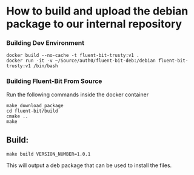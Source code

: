 # How to build and upload the debian package to our internal repository

### Building Dev Environment
```
docker build --no-cache -t fluent-bit-trusty:v1 .
docker run -it -v ~/Source/auth0/fluent-bit-deb:/debian fluent-bit-trusty:v1 /bin/bash
```

### Building Fluent-Bit From Source
Run the following commands inside the docker container

```
make download_package
cd fluent-bit/build
cmake ..
make
```

## Build:
```
make build VERSION_NUMBER=1.0.1
```

This will output a deb package that can be used to install the files.
